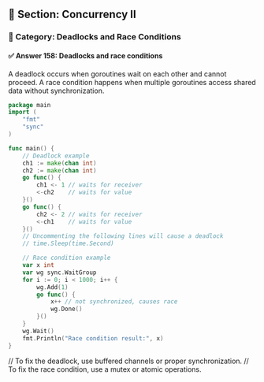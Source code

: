 ## 📘 Section: Concurrency II  
### 🔹 Category: Deadlocks and Race Conditions  
#### ✅ Answer 158: Deadlocks and race conditions

A deadlock occurs when goroutines wait on each other and cannot proceed. A race condition happens when multiple goroutines access shared data without synchronization.

```go
package main
import (
    "fmt"
    "sync"
)

func main() {
    // Deadlock example
    ch1 := make(chan int)
    ch2 := make(chan int)
    go func() {
        ch1 <- 1 // waits for receiver
        <-ch2    // waits for value
    }()
    go func() {
        ch2 <- 2 // waits for receiver
        <-ch1    // waits for value
    }()
    // Uncommenting the following lines will cause a deadlock
    // time.Sleep(time.Second)

    // Race condition example
    var x int
    var wg sync.WaitGroup
    for i := 0; i < 1000; i++ {
        wg.Add(1)
        go func() {
            x++ // not synchronized, causes race
            wg.Done()
        }()
    }
    wg.Wait()
    fmt.Println("Race condition result:", x)
}
```
// To fix the deadlock, use buffered channels or proper synchronization.
// To fix the race condition, use a mutex or atomic operations.
